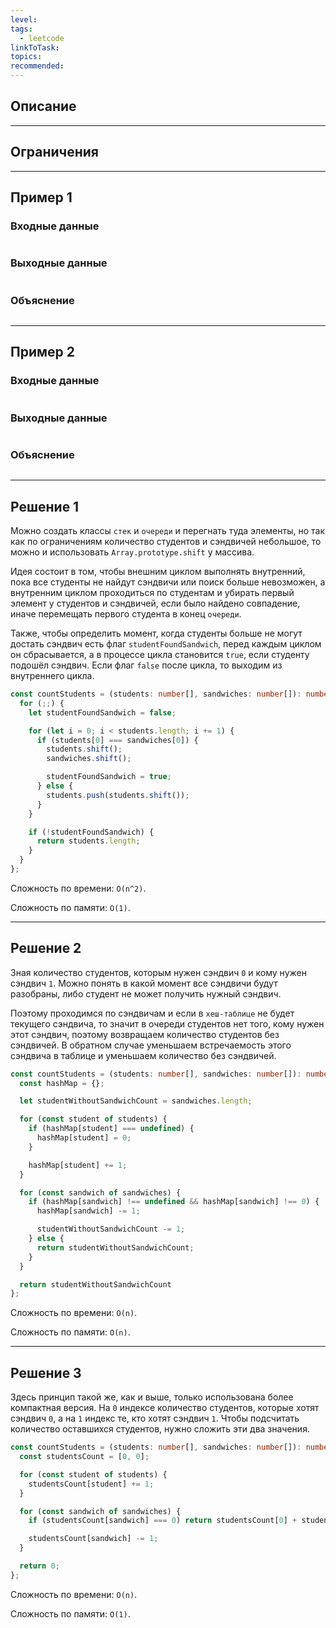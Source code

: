 ```yaml
---
level: 
tags:
  - leetcode
linkToTask: 
topics: 
recommended:
---
```

## Описание

---
## Ограничения

---
## Пример 1

### Входные данные

```

```
### Выходные данные

```

```
### Объяснение

```

```

---
## Пример 2

### Входные данные

```

```
### Выходные данные

```

```
### Объяснение

```

```

---
## Решение 1

Можно создать классы `стек` и `очереди` и перегнать туда элементы, но так как по ограничениям количество студентов и сэндвичей небольшое, то можно и использовать `Array.prototype.shift` у массива.

Идея состоит в том, чтобы внешним циклом выполнять внутренний, пока все студенты не найдут сэндвичи или поиск больше невозможен, а внутренним циклом проходиться по студентам и убирать первый элемент у студентов и сэндвичей, если было найдено совпадение, иначе перемещать первого студента в конец `очереди`. 

Также, чтобы определить момент, когда студенты больше не могут достать сэндвич есть флаг `studentFoundSandwich`, перед каждым циклом он сбрасывается, а в процессе цикла становится `true`, если студенту подошёл сэндвич. Если флаг `false` после цикла, то выходим из внутреннего цикла.

```typescript
const countStudents = (students: number[], sandwiches: number[]): number => {
  for (;;) {
    let studentFoundSandwich = false;

    for (let i = 0; i < students.length; i += 1) {
      if (students[0] === sandwiches[0]) {
        students.shift();
        sandwiches.shift();

        studentFoundSandwich = true;
      } else {
        students.push(students.shift());
      }
    }

    if (!studentFoundSandwich) {
      return students.length;
    }
  }
};
```

Сложность по времени: `O(n^2)`.

Сложность по памяти: `O(1)`.

---
## Решение 2

Зная количество студентов, которым нужен сэндвич `0` и кому нужен сэндвич `1`. Можно понять в какой момент все сэндвичи будут разобраны, либо студент не может получить нужный сэндвич.

Поэтому проходимся по сэндвичам и если в `хеш-таблице` не будет текущего сэндвича, то значит в очереди студентов нет того, кому нужен этот сэндвич, поэтому возвращаем количество студентов без сэндвичей. В обратном случае уменьшаем встречаемость этого сэндвича в таблице и уменьшаем количество без сэндвичей.

```typescript
const countStudents = (students: number[], sandwiches: number[]): number => {
  const hashMap = {};

  let studentWithoutSandwichCount = sandwiches.length;

  for (const student of students) {
    if (hashMap[student] === undefined) {
      hashMap[student] = 0;
    }

    hashMap[student] += 1;
  }

  for (const sandwich of sandwiches) {
    if (hashMap[sandwich] !== undefined && hashMap[sandwich] !== 0) {
      hashMap[sandwich] -= 1;

      studentWithoutSandwichCount -= 1;
    } else {
      return studentWithoutSandwichCount;
    }
  }

  return studentWithoutSandwichCount
};
```

Сложность по времени: `O(n)`.

Сложность по памяти: `O(n)`.

---
## Решение 3

Здесь принцип такой же, как и выше, только использована более компактная версия. На `0` индексе количество студентов, которые хотят сэндвич `0`, а на `1` индекс те, кто хотят сэндвич `1`. Чтобы подсчитать количество оставшихся студентов, нужно сложить эти два значения. 

```typescript
const countStudents = (students: number[], sandwiches: number[]): number => {
  const studentsCount = [0, 0];

  for (const student of students) {
    studentsCount[student] += 1;
  }

  for (const sandwich of sandwiches) {
    if (studentsCount[sandwich] === 0) return studentsCount[0] + studentsCount[1];

    studentsCount[sandwich] -= 1;
  }

  return 0;
};
```

Сложность по времени: `O(n)`.

Сложность по памяти: `O(1)`.